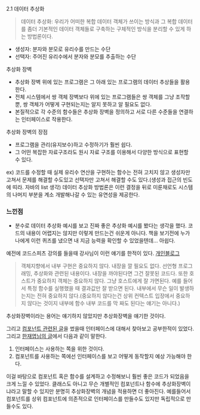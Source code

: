 2.1 데이터 추상화

> 데이터 추상화: 우리가 어떠한 복합 데이터 객체가 쓰이는 방식과 그 복합 데이터를 좀더 기본적인 데이터 객체들로 구축하는 구체적인 방식을 분리할 수 있게 하는 방법론이다.

- 생성자: 분자와 분모로 유리수를 만드는 수단
- 선택자: 주어진 유리수에서 분자와 분모를 추출하는 수단

추상화 장벽

- 추상화 장벽 위에 있는 프로그램은 그 아래 있는 프로그램의 데이터 추상들을 활용한다.
- 전체 시스템에서 쌍 객체 장벽보다 위에 있는 프로그램들은 쌍 객체를 그냥 조작할 뿐, 쌍 객체가 어떻게 구현되는지는 알지 못하고 알 필요도 없다.
- 본질적으로 각 수준의 함수들은 추상화 장벽을 정의하고 서로 다른 수준들을 연결하는 인터페이스로 작용한다.

추상화 장벽의 장점

- 프로그램을 관리(유지보수)하고 수정하기가 훨씬 쉽다.
- 그 어떤 복잡한 자료구조라도 원시 자료 구조를 이용해서 다양한 방식으로 표현할 수 있다.

ex) 코드를 수정할 때 실제 유리수 연산을 구현하는 함수는 전혀 고치지 않고 생성자만 고쳐서 문제를 해결할 수도있고 선택자만 고쳐서 해결할 수도 있다.(생성과 접근의 빈도에 띠라. 자바의 list 생각)
데이터 추상화 방법론은 이런 결정을 뒤로 미룬채로도 시스템의 나머지 부분을 계소 개발해나갈 수 있는 유연성을 제공한다.

### 느낀점

- 분수로 데이터 추상화 예시를 보고 진짜 좋은 추상화 예시를 봤다는 생각을 했다. 코드의 내용이 어렵지는 않지만 이렇게 만드는건 쉬운게 아니다. 책을 보기전에 누가 나에게 이런 퀴즈를 냈으면 내 지금 능력을 확인할 수 있었을텐데... 아쉽다.

예전에 코드스피츠 강의를 들을때 강사님이 이런 얘기를 한적이 있다. [개인블로그](https://ms3864.tistory.com/444)

> 객체지향에서 내부 구현은 중요하지 않다. 내장을 깔 필요도 없다. 선언형 프로그래밍, 추상화와 관련된 내용이다. 내장을 까야된다면 그건 잘못된 코드다. 또한 호스트가 중요하지 객체는 중요하지 않다. 그냥 호스트에게 잘 가면된다. 예를 들어서 특정 함수를 실행했을 때 결과값만 잘 받으면 된다. 내부에서 무슨 일이 발생하는지는 전혀 중요하지 않다.(중요하지 않다는건 상위 컨텍스트 입장에서 중요하지 않다는 것이지 내부에 함수 내부 코드를 막 짜도 된다는 얘기는 아니다.)

추상화장벽이라는 용어는 얘기하지 않았지만 추상화장벽을 얘기한 것이다.

그리고 [컴포넌트 관련된 글](https://ms3864.tistory.com/433)을 썼을때 인터페이스에 대해서 찾아보고 공부한적이 있었다. 그리고 [한재엽님의 글](https://jbee.io/web/components-should-be-flexible/)에서 다음과 같이 말한다.

1. 인터페이스는 사용하는 쪽을 위한 것이다.
2. 컴포넌트를 사용하는 쪽에선 인터페이스를 보고 어떻게 동작할지 예상 가능해야 한다.

이걸 바탕으로 컴포넌트 혹은 함수를 설계하고 수정해보니 훨씬 좋은 코드가 되었음을 크게 느낄 수 있었다. 클래스도 아니고 무슨 개별적인 컴포넌트나 함수에 추상화장벽이냐라고 말할 수 있지만 분명히 추상화장벽의 개념을 적용하면 더 좋아진다. 예를들어서 컴포넌트를 상위 컴포넌트에 의존적으로 인터페이스를 만들수도 있지만 독립적으로 만들수도 있다.
